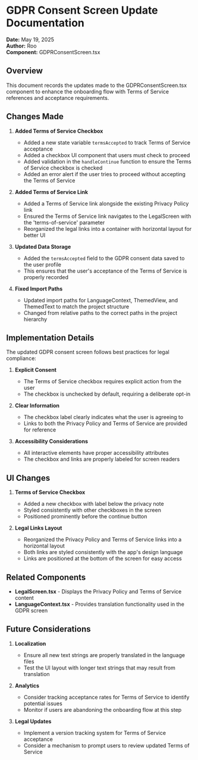 # GDPR Consent Screen Update Documentation

**Date:** May 19, 2025  
**Author:** Roo  
**Component:** GDPRConsentScreen.tsx

## Overview

This document records the updates made to the GDPRConsentScreen.tsx component to enhance the onboarding flow with Terms of Service references and acceptance requirements.

## Changes Made

1. **Added Terms of Service Checkbox**

   - Added a new state variable `termsAccepted` to track Terms of Service acceptance
   - Added a checkbox UI component that users must check to proceed
   - Added validation in the `handleContinue` function to ensure the Terms of Service checkbox is checked
   - Added an error alert if the user tries to proceed without accepting the Terms of Service

2. **Added Terms of Service Link**

   - Added a Terms of Service link alongside the existing Privacy Policy link
   - Ensured the Terms of Service link navigates to the LegalScreen with the 'terms-of-service' parameter
   - Reorganized the legal links into a container with horizontal layout for better UI

3. **Updated Data Storage**

   - Added the `termsAccepted` field to the GDPR consent data saved to the user profile
   - This ensures that the user's acceptance of the Terms of Service is properly recorded

4. **Fixed Import Paths**
   - Updated import paths for LanguageContext, ThemedView, and ThemedText to match the project structure
   - Changed from relative paths to the correct paths in the project hierarchy

## Implementation Details

The updated GDPR consent screen follows best practices for legal compliance:

1. **Explicit Consent**

   - The Terms of Service checkbox requires explicit action from the user
   - The checkbox is unchecked by default, requiring a deliberate opt-in

2. **Clear Information**

   - The checkbox label clearly indicates what the user is agreeing to
   - Links to both the Privacy Policy and Terms of Service are provided for reference

3. **Accessibility Considerations**
   - All interactive elements have proper accessibility attributes
   - The checkbox and links are properly labeled for screen readers

## UI Changes

1. **Terms of Service Checkbox**

   - Added a new checkbox with label below the privacy note
   - Styled consistently with other checkboxes in the screen
   - Positioned prominently before the continue button

2. **Legal Links Layout**
   - Reorganized the Privacy Policy and Terms of Service links into a horizontal layout
   - Both links are styled consistently with the app's design language
   - Links are positioned at the bottom of the screen for easy access

## Related Components

- **LegalScreen.tsx** - Displays the Privacy Policy and Terms of Service content
- **LanguageContext.tsx** - Provides translation functionality used in the GDPR screen

## Future Considerations

1. **Localization**

   - Ensure all new text strings are properly translated in the language files
   - Test the UI layout with longer text strings that may result from translation

2. **Analytics**

   - Consider tracking acceptance rates for Terms of Service to identify potential issues
   - Monitor if users are abandoning the onboarding flow at this step

3. **Legal Updates**
   - Implement a version tracking system for Terms of Service acceptance
   - Consider a mechanism to prompt users to review updated Terms of Service
